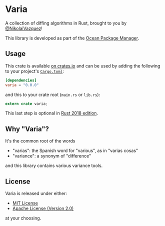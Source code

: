 # Varia

A collection of diffing algorithms in Rust, brought to you by [@NikolaiVazquez]!

This library is developed as part of the [Ocean Package Manager][Ocean].

## Usage

This crate is available [on crates.io][crate] and can be used by adding the
following to your project's [`Cargo.toml`]:

```toml
[dependencies]
varia = "0.0.0"
```

and this to your crate root (`main.rs` or `lib.rs`):

```rust
extern crate varia;
```

This last step is optional in [Rust 2018 edition][2018].

## Why "Varia"?

It's the common root of the words

- "varias": the Spanish word for "various", as in "varias cosas"
- "variance": a synonym of "difference"

and this library contains various variance tools.

## License

Varia is released under either:

- [MIT License](https://github.com/oceanpkg/varia/blob/master/LICENSE-MIT)
- [Apache License (Version 2.0)](https://github.com/oceanpkg/varia/blob/master/LICENSE-APACHE)

at your choosing.

[`Cargo.toml`]: https://doc.rust-lang.org/cargo/reference/manifest.html
[2018]: https://blog.rust-lang.org/2018/12/06/Rust-1.31-and-rust-2018.html#rust-2018
[crate]: https://crates.io/crates/varia

[@NikolaiVazquez]: https://twitter.com/NikolaiVazquez
[Ocean]: https://www.oceanpkg.org
